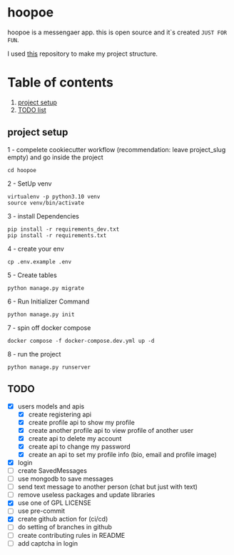 # hoopoe

hoopoe is a messengaer app. this is open source and it`s created ``` JUST FOR FUN ```.

I used [this](https://github.com/amirbahador-hub/django_style_guide) repository to make my project structure. 

# Table of contents
1. [project setup](#projec_setup)
2. [TODO list](#todo)


## project setup <a name="projec_setup"></a>

1 - compelete cookiecutter workflow (recommendation: leave project_slug empty) and go inside the project
```
cd hoopoe
```

2 - SetUp venv
```
virtualenv -p python3.10 venv
source venv/bin/activate
```

3 - install Dependencies
```
pip install -r requirements_dev.txt
pip install -r requirements.txt
```

4 - create your env
```
cp .env.example .env
```

5 - Create tables
```
python manage.py migrate
```

6 - Run Initializer Command
```
python manage.py init
```

7 - spin off docker compose
```
docker compose -f docker-compose.dev.yml up -d
```

8 - run the project
```
python manage.py runserver
```

## TODO <a name="todo"></a>

- [x] users models and apis
    - [x] create registering api
    - [x] create profile api to show my profile
    - [x] create another profile api to view profile of another user
    - [x] create api to delete my account
    - [x] create api to change my password
    - [x] create an api to set my profile info (bio, email and profile image)
- [x] login
- [ ] create SavedMessages
- [ ] use mongodb to save messages
- [ ] send text message to another person (chat but just with text)
- [ ] remove useless packages and update libraries
- [x] use one of GPL LICENSE
- [ ] use pre-commit
- [x] create github action for (ci/cd)
- [ ] do setting of branches in github
- [ ] create contributing rules in README 
- [ ] add captcha in login
